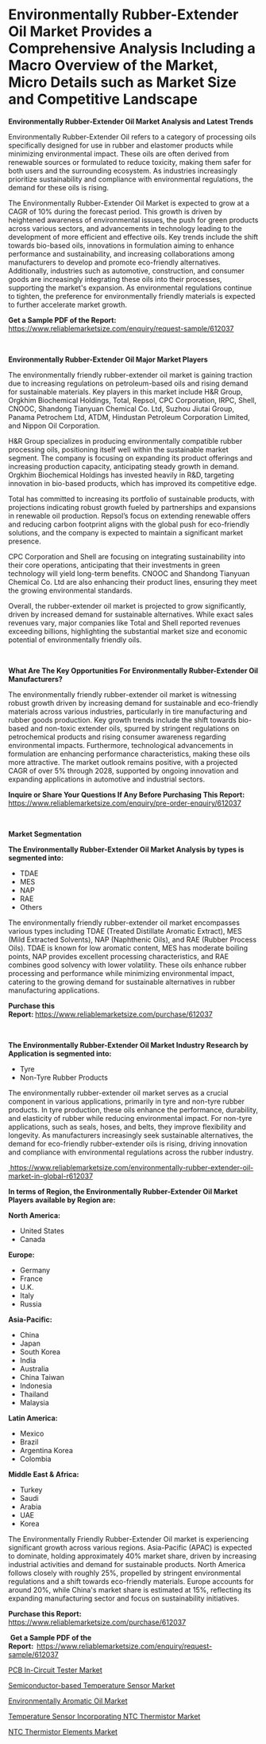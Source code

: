 <p><h1>Environmentally Rubber-Extender Oil Market Provides a Comprehensive Analysis Including a Macro Overview of the Market, Micro Details such as Market Size and Competitive Landscape</h1></p><p><strong>Environmentally Rubber-Extender Oil Market Analysis and Latest Trends</strong></p>
<p><p>Environmentally Rubber-Extender Oil refers to a category of processing oils specifically designed for use in rubber and elastomer products while minimizing environmental impact. These oils are often derived from renewable sources or formulated to reduce toxicity, making them safer for both users and the surrounding ecosystem. As industries increasingly prioritize sustainability and compliance with environmental regulations, the demand for these oils is rising.</p><p>The Environmentally Rubber-Extender Oil Market is expected to grow at a CAGR of 10% during the forecast period. This growth is driven by heightened awareness of environmental issues, the push for green products across various sectors, and advancements in technology leading to the development of more efficient and effective oils. Key trends include the shift towards bio-based oils, innovations in formulation aiming to enhance performance and sustainability, and increasing collaborations among manufacturers to develop and promote eco-friendly alternatives. Additionally, industries such as automotive, construction, and consumer goods are increasingly integrating these oils into their processes, supporting the market's expansion. As environmental regulations continue to tighten, the preference for environmentally friendly materials is expected to further accelerate market growth.</p></p>
<p><strong>Get a Sample PDF of the Report:&nbsp;</strong> <a href="https://www.reliablemarketsize.com/enquiry/request-sample/612037?utm_campaign=2115&utm_medium=2&utm_source=Github&utm_content=ia&utm_term=23032025&utm_id=environmentally-rubber-extender-oil">https://www.reliablemarketsize.com/enquiry/request-sample/612037</a></p>
<p>&nbsp;</p>
<p><strong>Environmentally Rubber-Extender Oil Major Market Players</strong></p>
<p><p>The environmentally friendly rubber-extender oil market is gaining traction due to increasing regulations on petroleum-based oils and rising demand for sustainable materials. Key players in this market include H&R Group, Orgkhim Biochemical Holdings, Total, Repsol, CPC Corporation, IRPC, Shell, CNOOC, Shandong Tianyuan Chemical Co. Ltd, Suzhou Jiutai Group, Panama Petrochem Ltd, ATDM, Hindustan Petroleum Corporation Limited, and Nippon Oil Corporation.</p><p>H&R Group specializes in producing environmentally compatible rubber processing oils, positioning itself well within the sustainable market segment. The company is focusing on expanding its product offerings and increasing production capacity, anticipating steady growth in demand. Orgkhim Biochemical Holdings has invested heavily in R&D, targeting innovation in bio-based products, which has improved its competitive edge.</p><p>Total has committed to increasing its portfolio of sustainable products, with projections indicating robust growth fueled by partnerships and expansions in renewable oil production. Repsol’s focus on extending renewable offers and reducing carbon footprint aligns with the global push for eco-friendly solutions, and the company is expected to maintain a significant market presence.</p><p>CPC Corporation and Shell are focusing on integrating sustainability into their core operations, anticipating that their investments in green technology will yield long-term benefits. CNOOC and Shandong Tianyuan Chemical Co. Ltd are also enhancing their product lines, ensuring they meet the growing environmental standards.</p><p>Overall, the rubber-extender oil market is projected to grow significantly, driven by increased demand for sustainable alternatives. While exact sales revenues vary, major companies like Total and Shell reported revenues exceeding billions, highlighting the substantial market size and economic potential of environmentally friendly oils.</p></p>
<p>&nbsp;</p>
<p><strong>What Are The Key Opportunities For Environmentally Rubber-Extender Oil Manufacturers?</strong></p>
<p><p>The environmentally friendly rubber-extender oil market is witnessing robust growth driven by increasing demand for sustainable and eco-friendly materials across various industries, particularly in tire manufacturing and rubber goods production. Key growth trends include the shift towards bio-based and non-toxic extender oils, spurred by stringent regulations on petrochemical products and rising consumer awareness regarding environmental impacts. Furthermore, technological advancements in formulation are enhancing performance characteristics, making these oils more attractive. The market outlook remains positive, with a projected CAGR of over 5% through 2028, supported by ongoing innovation and expanding applications in automotive and industrial sectors.</p></p>
<p><strong>Inquire or Share Your Questions If Any Before Purchasing This Report:</strong> <a href="https://www.reliablemarketsize.com/enquiry/pre-order-enquiry/612037?utm_campaign=2115&utm_medium=2&utm_source=Github&utm_content=ia&utm_term=23032025&utm_id=environmentally-rubber-extender-oil">https://www.reliablemarketsize.com/enquiry/pre-order-enquiry/612037</a></p>
<p>&nbsp;</p>
<p><strong>Market Segmentation</strong></p>
<p><strong>The Environmentally Rubber-Extender Oil Market Analysis by types is segmented into:</strong></p>
<p><ul><li>TDAE</li><li>MES</li><li>NAP</li><li>RAE</li><li>Others</li></ul></p>
<p><p>The environmentally friendly rubber-extender oil market encompasses various types including TDAE (Treated Distillate Aromatic Extract), MES (Mild Extracted Solvents), NAP (Naphthenic Oils), and RAE (Rubber Process Oils). TDAE is known for low aromatic content, MES has moderate boiling points, NAP provides excellent processing characteristics, and RAE combines good solvency with lower volatility. These oils enhance rubber processing and performance while minimizing environmental impact, catering to the growing demand for sustainable alternatives in rubber manufacturing applications.</p></p>
<p><strong>Purchase this Report:&nbsp;</strong><a href="https://www.reliablemarketsize.com/purchase/612037?utm_campaign=2115&utm_medium=2&utm_source=Github&utm_content=ia&utm_term=23032025&utm_id=environmentally-rubber-extender-oil">https://www.reliablemarketsize.com/purchase/612037</a></p>
<p>&nbsp;</p>
<p><strong>The Environmentally Rubber-Extender Oil Market Industry Research by Application is segmented into:</strong></p>
<p><ul><li>Tyre</li><li>Non-Tyre Rubber Products</li></ul></p>
<p><p>The environmentally rubber-extender oil market serves as a crucial component in various applications, primarily in tyre and non-tyre rubber products. In tyre production, these oils enhance the performance, durability, and elasticity of rubber while reducing environmental impact. For non-tyre applications, such as seals, hoses, and belts, they improve flexibility and longevity. As manufacturers increasingly seek sustainable alternatives, the demand for eco-friendly rubber-extender oils is rising, driving innovation and compliance with environmental regulations across the rubber industry.</p></p>
<p><a href="https://www.reliablemarketsize.com/environmentally-rubber-extender-oil-market-in-global-r612037?utm_campaign=2115&utm_medium=2&utm_source=Github&utm_content=ia&utm_term=23032025&utm_id=environmentally-rubber-extender-oil">&nbsp;https://www.reliablemarketsize.com/environmentally-rubber-extender-oil-market-in-global-r612037</a></p>
<p><strong>In terms of Region, the Environmentally Rubber-Extender Oil Market Players available by Region are:</strong></p>
<p>
    <p> <strong> North America: </strong>
        <ul>
            <li>United States</li>
            <li>Canada</li>
        </ul>
        </p> 
    <p> <strong> Europe: </strong>
        <ul>
            <li>Germany</li>
            <li>France</li>
            <li>U.K.</li>
            <li>Italy</li>
            <li>Russia</li>
        </ul>
        </p> 
    <p> <strong> Asia-Pacific: </strong>
        <ul>
            <li>China</li>
            <li>Japan</li>
            <li>South Korea</li>
            <li>India</li>
            <li>Australia</li>
            <li>China Taiwan</li>
            <li>Indonesia</li>
            <li>Thailand</li>
            <li>Malaysia</li>
        </ul>
        </p> 
    <p> <strong> Latin America: </strong>
        <ul>
            <li>Mexico</li>
            <li>Brazil</li>
            <li>Argentina Korea</li>
            <li>Colombia</li>
        </ul>
        </p> 
    <p> <strong> Middle East & Africa: </strong>
        <ul>
            <li>Turkey</li>
            <li>Saudi</li>
            <li>Arabia</li>
            <li>UAE</li>
            <li>Korea</li>
        </ul>
    </p>
    </p>
<p><p>The Environmentally Friendly Rubber-Extender Oil market is experiencing significant growth across various regions. Asia-Pacific (APAC) is expected to dominate, holding approximately 40% market share, driven by increasing industrial activities and demand for sustainable products. North America follows closely with roughly 25%, propelled by stringent environmental regulations and a shift towards eco-friendly materials. Europe accounts for around 20%, while China's market share is estimated at 15%, reflecting its expanding manufacturing sector and focus on sustainability initiatives.</p></p>
<p><strong>Purchase this Report: </strong><a href="https://www.reliablemarketsize.com/purchase/612037?utm_campaign=2115&utm_medium=2&utm_source=Github&utm_content=ia&utm_term=23032025&utm_id=environmentally-rubber-extender-oil">https://www.reliablemarketsize.com/purchase/612037</a></p>
<p>&nbsp;<strong>Get a Sample PDF of the Report:&nbsp;&nbsp;</strong><a href="https://www.reliablemarketsize.com/enquiry/request-sample/612037?utm_campaign=2115&utm_medium=2&utm_source=Github&utm_content=ia&utm_term=23032025&utm_id=environmentally-rubber-extender-oil">https://www.reliablemarketsize.com/enquiry/request-sample/612037</a></p>
<p><strong></strong></p>
<p><p><a href="https://github.com/melascalbirp/Market-Research-Report-List-1/blob/main/pcb-in-circuit-tester-market.md?utm_campaign=2115&utm_medium=2&utm_source=Github&utm_content=ia&utm_term=23032025&utm_id=environmentally-rubber-extender-oil">PCB In-Circuit Tester Market</a></p><p><a href="https://github.com/gallatannyv6/Market-Research-Report-List-1/blob/main/semiconductor-based-temperature-sensor-market.md?utm_campaign=2115&utm_medium=2&utm_source=Github&utm_content=ia&utm_term=23032025&utm_id=environmentally-rubber-extender-oil">Semiconductor-based Temperature Sensor Market</a></p><p><a href="https://github.com/guzmabugbyf1/Market-Research-Report-List-1/blob/main/environmentally-aromatic-oil-market.md?utm_campaign=2115&utm_medium=2&utm_source=Github&utm_content=ia&utm_term=23032025&utm_id=environmentally-rubber-extender-oil">Environmentally Aromatic Oil Market</a></p><p><a href="https://github.com/waackheidtn5/Market-Research-Report-List-1/blob/main/temperature-sensor-incorporating-ntc-thermistor-market.md?utm_campaign=2115&utm_medium=2&utm_source=Github&utm_content=ia&utm_term=23032025&utm_id=environmentally-rubber-extender-oil">Temperature Sensor Incorporating NTC Thermistor Market</a></p><p><a href="https://github.com/laroybarrize/Market-Research-Report-List-1/blob/main/ntc-thermistor-elements-market.md?utm_campaign=2115&utm_medium=2&utm_source=Github&utm_content=ia&utm_term=23032025&utm_id=environmentally-rubber-extender-oil">NTC Thermistor Elements Market</a></p></p>